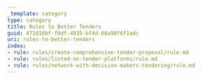 ```yaml
---
_template: category
type: category
title: Rules to Better Tenders
guid: 471816bf-f0df-4835-bf4d-66a90f6f1adc
uri: rules-to-better-tenders
index:
- rule: rules/create-comprehensive-tender-proposal/rule.md
- rule: rules/listed-on-tender-platforms/rule.md
- rule: rules/network-with-decision-makers-tendering/rule.md
---
```


